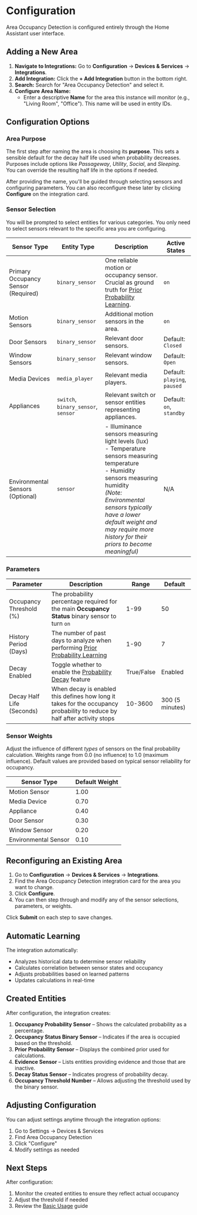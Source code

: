 # Configuration

Area Occupancy Detection is configured entirely through the Home Assistant user interface.

## Adding a New Area

1.  **Navigate to Integrations:** Go to **Configuration** -> **Devices & Services** -> **Integrations**.
2.  **Add Integration:** Click the **+ Add Integration** button in the bottom right.
3.  **Search:** Search for "Area Occupancy Detection" and select it.
4.  **Configure Area Name:**
    *   Enter a descriptive **Name** for the area this instance will monitor (e.g., "Living Room", "Office"). This name will be used in entity IDs.

## Configuration Options

### Area Purpose

The first step after naming the area is choosing its **purpose**. This sets a sensible default for the decay half life used when probability decreases. Purposes include options like *Passageway*, *Utility*, *Social*, and *Sleeping*. You can override the resulting half life in the options if needed.

After providing the name, you'll be guided through selecting sensors and configuring parameters. You can also reconfigure these later by clicking **Configure** on the integration card.

### Sensor Selection

You will be prompted to select entities for various categories. You only need to select sensors relevant to the specific area you are configuring.

| Sensor Type | Entity Type | Description | Active States |
|-------------|-------------|-------------|---------------|
| Primary Occupancy Sensor (Required) | `binary_sensor` | One reliable motion or occupancy sensor. Crucial as ground truth for [Prior Probability Learning](../features/prior-learning.md). | `on` |
| Motion Sensors | `binary_sensor` | Additional motion sensors in the area. | `on` |
| Door Sensors | `binary_sensor` | Relevant door sensors. | Default: `Closed` |
| Window Sensors | `binary_sensor` | Relevant window sensors. | Default: `Open` |
| Media Devices | `media_player` | Relevant media players. | Default: `playing`, `paused` |
| Appliances | `switch`, `binary_sensor`, `sensor` | Relevant switch or sensor entities representing appliances. | Default: `on`, `standby` |
| Environmental Sensors (Optional) | `sensor` | - Illuminance sensors measuring light levels (lux)<br>- Temperature sensors measuring temperature<br>- Humidity sensors measuring humidity<br>*(Note: Environmental sensors typically have a lower default weight and may require more history for their priors to become meaningful)* | N/A |

### Parameters

| Parameter | Description | Range | Default |
|-----------|-------------|--------|---------|
| Occupancy Threshold (%) | The probability percentage required for the main **Occupancy Status** binary sensor to turn `on` | 1-99 | 50 |
| History Period (Days) | The number of past days to analyze when performing [Prior Probability Learning](../features/prior-learning.md) | 1-90 | 7 |
| Decay Enabled | Toggle whether to enable the [Probability Decay](../features/decay.md) feature | True/False | Enabled |
| Decay Half Life (Seconds) | When decay is enabled this defines how long it takes for the occupancy probability to reduce by half after activity stops | 10-3600 | 300 (5 minutes) |

### Sensor Weights

Adjust the influence of different *types* of sensors on the final probability calculation. Weights range from 0.0 (no influence) to 1.0 (maximum influence). Default values are provided based on typical sensor reliability for occupancy.

| Sensor Type | Default Weight |
|-------------|---------------|
| Motion Sensor | 1.00 |
| Media Device | 0.70 |
| Appliance | 0.40 |
| Door Sensor | 0.30 |
| Window Sensor | 0.20 |
| Environmental Sensor | 0.10 |

## Reconfiguring an Existing Area

1.  Go to **Configuration** -> **Devices & Services** -> **Integrations**.
2.  Find the Area Occupancy Detection integration card for the area you want to change.
3.  Click **Configure**.
4.  You can then step through and modify any of the sensor selections, parameters, or weights.

Click **Submit** on each step to save changes.

## Automatic Learning

The integration automatically:

- Analyzes historical data to determine sensor reliability
- Calculates correlation between sensor states and occupancy
- Adjusts probabilities based on learned patterns
- Updates calculations in real-time

## Created Entities

After configuration, the integration creates:

1. **Occupancy Probability Sensor** – Shows the calculated probability as a percentage.
2. **Occupancy Status Binary Sensor** – Indicates if the area is occupied based on the threshold.
3. **Prior Probability Sensor** – Displays the combined prior used for calculations.
4. **Evidence Sensor** – Lists entities providing evidence and those that are inactive.
5. **Decay Status Sensor** – Indicates progress of probability decay.
6. **Occupancy Threshold Number** – Allows adjusting the threshold used by the binary sensor.

## Adjusting Configuration

You can adjust settings anytime through the integration options:

1. Go to Settings → Devices & Services
2. Find Area Occupancy Detection
3. Click "Configure"
4. Modify settings as needed

## Next Steps

After configuration:

1. Monitor the created entities to ensure they reflect actual occupancy
2. Adjust the threshold if needed
3. Review the [Basic Usage](basic-usage.md) guide
